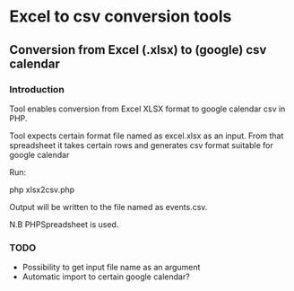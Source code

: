 # Excel to csv conversion tools
## Conversion from Excel (.xlsx) to (google) csv calendar

### Introduction
Tool enables conversion from Excel XLSX format to google calendar csv in PHP.

Tool expects certain format file named as excel.xlsx as an input. From that spreadsheet it takes
certain rows and generates csv format suitable for google calendar

Run:

php xlsx2csv.php

Output will be written to the file named as events.csv.

N.B PHPSpreadsheet is used.

### TODO
* Possibility to get input file name as an argument
* Automatic import to certain google calendar?

